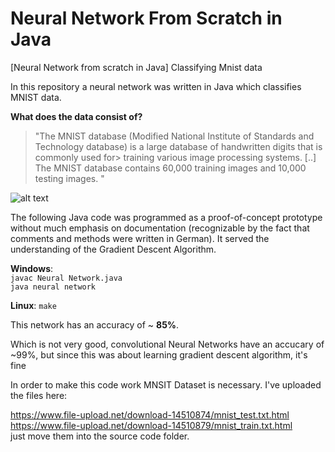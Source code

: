 # Neural Network From Scratch in Java
[Neural Network from scratch in Java] Classifying Mnist data

In this repository a neural network was written in Java which classifies MNIST data.

**What does the data consist of?**

> "The MNIST database (Modified National Institute of Standards and Technology database) is a large database of handwritten digits that is commonly used for> training various image processing systems. [..]
> The MNIST database contains 60,000 training images and 10,000 testing images. "

![alt text](https://upload.wikimedia.org/wikipedia/commons/2/27/MnistExamples.png)

The following Java code was programmed as a proof-of-concept prototype without much emphasis on documentation (recognizable by the fact that comments and methods were written in German). It served the understanding of the Gradient Descent Algorithm.

**Windows**:
<br>
``
javac Neural Network.java
``
<br>
``
java neural network
``

**Linux**:
``
make
``

This network has an accuracy of ~ **85%**. 

Which is not very good, convolutional Neural Networks have an accucary of ~99%, but since this was about learning gradient descent algorithm, it's fine

In order to make this code work MNSIT Dataset is necessary. I've uploaded the files here:

https://www.file-upload.net/download-14510874/mnist_test.txt.html<br>
https://www.file-upload.net/download-14510879/mnist_train.txt.html<br>
just move them into the source code folder.
